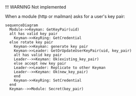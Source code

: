 !!! WARNING
    Not implemented

When a module (http or mailman) asks for a user's key pair:

```mermaid
sequenceDiagram
  Module->>Keyman: GetKeyPair(uid)
  alt has valid key pair
    Keyman->>KeyRing: GetCredential
  else rotate key pair
    Keyman->>Keyman: generate key pair
    Keyman->>Leader: GetOrUpdateUserKeyPair(uid, key_pair)
    alt has valid key pair
    Leader-->>Keyman: Ok(existing_key_pair)
    else accept new key pair
    Leader->>Leader: Replicate to other Keyman
    Leader-->>Keyman: Ok(new_key_pair)
    end
    Keyman->>KeyRing: SetCredential
  end
  Keyman-->>Module: Secret(key_pair)
```
